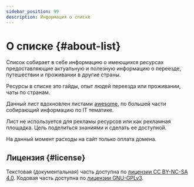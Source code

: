 ```yaml
---
sidebar_position: 99
description: Информация о списке
---
```


# О списке {#about-list}

Список собирает в себе информацию о имеющихся ресурсах предоставляющие актуальную и полезную информацию о переезде, путешествии и проживании в другие страны.

Ресурсы в списке это гайды, опыт людей переезда или проживании, чаты по странам.

Данный лист вдохновлен листами [awesome](https://github.com/sindresorhus/awesome), по большей части собирающий информацию по IT тематике.

Лист не используется для рекламы ресурсов или как рекламная площадка. Цель поделиться знаниями и сделать ее доступной.

На данный момент расходы на сайт только оплата домена.

## Лицензия {#license}

Текстовая (документальная) часть доступна по [лицензии CC BY-NC-SA 4.0](https://creativecommons.org/licenses/by-nc-sa/4.0/legalcode.ru). Кодовая часть доступна по [лицензии GNU-GPLv3](https://www.gnu.org/licenses/gpl-3.0.en.html).

